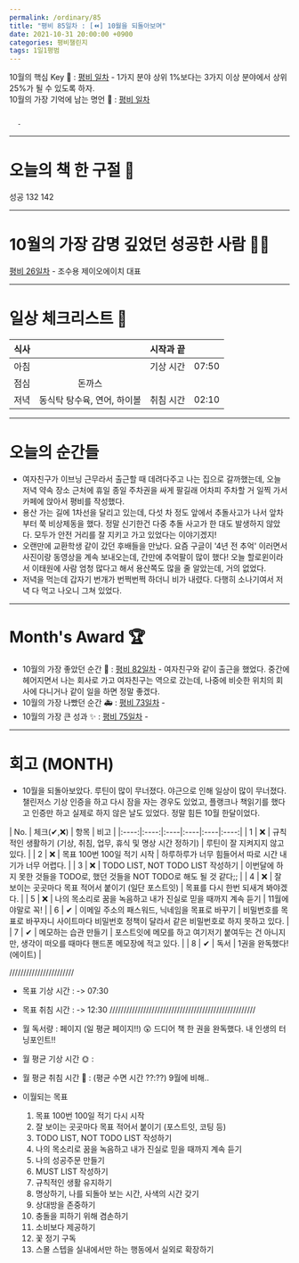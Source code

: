 ```yaml
---
permalink: /ordinary/85
title: "평비 85일차 : [⏪] 10월을 되돌아보며"
date: 2021-10-31 20:00:00 +0900
categories: 평비챌린지
tags: 1일1평범
---  
```

10월의 핵심 Key 🔑 : [평비 일차](https://rlaghdcjf12.github.io/ordinary/40) - 1가지 분야 상위 1%보다는 3가지 이상 분야에서 상위 25%가 될 수 있도록 하자.  
10월의 가장 기억에 남는 명언 🎁 : [평비 일차](https://rlaghdcjf12.github.io/ordinary/27)  
```

  - 
```

---
# 오늘의 책 한 구절 📕
성공 132 142

---
# 10월의 가장 감명 깊었던 성공한 사람 🙋‍♂️
[평비 26일차](https://rlaghdcjf12.github.io/ordinary/26) - 조수용 제이오에이치 대표  

---
# 일상 체크리스트 📃

| 식사 |  | 시작과 끝 |  |
|:----:|:----:|:----:|:----:|
| 아침 |  | 기상 시간 | 07:50 |
| 점심 | 돈까스 |  |  |
| 저녁 | 동식탁 탕수육, 연어, 하이볼 | 취침 시간 | 02:10 |

---
# 오늘의 순간들
- 여자친구가 이브닝 근무라서 출근할 때 데려다주고 나는 집으로 갈까했는데, 오늘 저녁 약속 장소 근처에 휴일 종일 주차권을 싸게 팔길래 어차피 주차할 거 일찍 가서 카페에 앉아서 평비를 작성했다.
- 용산 가는 길에 1차선을 달리고 있는데, 다섯 차 정도 앞에서 추돌사고가 나서 앞차부터 쭉 비상제동을 했다. 정말 신기한건 다중 추돌 사고가 한 대도 발생하지 않았다. 모두가 안전 거리를 잘 지키고 가고 있었다는 이야기겠지!
- 오랜만에 교환학생 같이 갔던 후배들을 만났다. 요즘 구글이 '4년 전 추억' 이러면서 사진이랑 동영상을 계속 보내오는데, 간만에 추억팔이 많이 했다! 오늘 할로윈이라서 이태원에 사람 엄청 많다고 해서 용산쪽도 많을 줄 알았는데, 거의 없었다.
- 저녁을 먹는데 갑자기 번개가 번쩍번쩍 하더니 비가 내렸다. 다행히 소나기여서 저녁 다 먹고 나오니 그쳐 있었다.

---
# Month's Award 🏆
- 10월의 가장 좋았던 순간 👑 : [평비 82일차](https://rlaghdcjf12.github.io/ordinary/82) - 여자친구와 같이 출근을 했었다. 중간에 헤어지면서 나는 회사로 가고 여자친구는 역으로 갔는데, 나중에 비슷한 위치의 회사에 다니거나 같이 일을 하면 정말 좋겠다.
- 10월의 가장 나빴던 순간 🚑 : [평비 73일차](https://rlaghdcjf12.github.io/ordinary/73) - 
- 10월의 가장 큰 성과 ✨ : [평비 75일차](https://rlaghdcjf12.github.io/ordinary/75) - 

---
# 회고 (MONTH)
- 10월을 되돌아보았다. 루틴이 많이 무너졌다. 야근으로 인해 일상이 많이 무너졌다. 챌린저스 기상 인증을 하고 다시 잠을 자는 경우도 있었고, 플랭크나 책읽기를 했다고 인증만 하고 실제로 하지 않은 날도 있었다. 정말 힘든 10월 한달이었다.

| No. | 체크(✔,❌) | 항목 | 비고 |
|:----:|:----:|:----|:----|:----|:----:|
| 1 | ❌ | 규칙적인 생활하기 (기상, 취침, 업무, 휴식 및 명상 시간 정하기) | 루틴이 잘 지켜지지 않고 있다. |
| 2 | ❌ | 목표 100번 100일 적기 시작 | 하루하루가 너무 힘들어서 따로 시간 내기가 너무 어렵다. |
| 3 | ❌ | TODO LIST, NOT TODO LIST 작성하기 | 이번달에 하지 못한 것들을 TODO로, 했던 것들을 NOT TODO로 해도 될 것 같다;; |
| 4 | ❌ | 잘 보이는 곳곳마다 목표 적어서 붙이기 (일단 포스트잇) | 목표를 다시 한번 되새겨 봐야겠다. |
| 5 | ❌ | 나의 목소리로 꿈을 녹음하고 내가 진실로 믿을 때까지 계속 듣기 | 11월에야말로 꼭! |
| 6 | ✔ | 이메일 주소의 패스워드, 닉네임을 목표로 바꾸기 | 비밀번호를 목표로 바꾸자니 사이트마다 비밀번호 정책이 달라서 같은 비밀번호로 하지 못하고 있다. |
| 7 | ✔ | 메모하는 습관 만들기 | 포스트잇에 메모를 하고 여기저기 붙여두는 건 아니지만, 생각이 떠오를 때마다 핸드폰 메모장에 적고 있다. |
| 8 | ✔ | 독서 | 1권을 완독했다! (에이트) |

///////////////////////
- 목표 기상 시간 :  -> 07:30
- 목표 취침 시간 :  -> 12:30
////////////////////////////////////////////////////

- 월 독서량 : 페이지 (일 평균 페이지!!) 😲
  드디어 책 한 권을 완독했다. 내 인생의 터닝포인트!!

- 월 평균 기상 시간 🌞 : 
- 월 평균 취침 시간 🌙 : (평균 수면 시간 ??:??)
  9월에 비해.. 

- 이월되는 목표
  1. 목표 100번 100일 적기 다시 시작
  2. 잘 보이는 곳곳마다 목표 적어서 붙이기 (포스트잇, 코팅 등)  
  3. TODO LIST, NOT TODO LIST 작성하기  
  4. 나의 목소리로 꿈을 녹음하고 내가 진실로 믿을 때까지 계속 듣기  
  5. 나의 성공주문 만들기  
  6. MUST LIST 작성하기  
  7. 규칙적인 생활 유지하기  
  8. 명상하기, 나를 되돌아 보는 시간, 사색의 시간 갖기  
  9.  상대방을 존중하기  
  10. 충돌을 피하기 위해 겸손하기  
  11. 소비보다 제공하기  
  12. 꽃 정기 구독
  13. 스몰 스텝을 실내에서만 하는 행동에서 실외로 확장하기